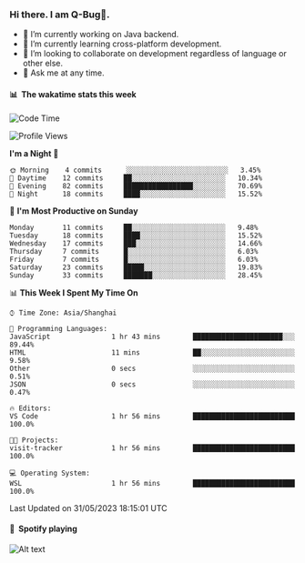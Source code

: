 ### Hi there. I am Q-Bug🐞.

- 🔭 I’m currently working on Java backend.
- 🌱 I’m currently learning cross-platform development.
- 👯 I’m looking to collaborate on development regardless of language or other else.
- 💬 Ask me at any time.

#### 📊 &nbsp;**The wakatime stats this week**  
<!--START_SECTION:waka-->
![Code Time](http://img.shields.io/badge/Code%20Time-61%20hrs%2017%20mins-blue)

![Profile Views](http://img.shields.io/badge/Profile%20Views-0-blue)

**I'm a Night 🦉** 

```text
🌞 Morning    4 commits      ░░░░░░░░░░░░░░░░░░░░░░░░░   3.45% 
🌆 Daytime    12 commits     ██░░░░░░░░░░░░░░░░░░░░░░░   10.34% 
🌃 Evening    82 commits     █████████████████░░░░░░░░   70.69% 
🌙 Night      18 commits     ████░░░░░░░░░░░░░░░░░░░░░   15.52%

```
📅 **I'm Most Productive on Sunday** 

```text
Monday       11 commits     ██░░░░░░░░░░░░░░░░░░░░░░░   9.48% 
Tuesday      18 commits     ████░░░░░░░░░░░░░░░░░░░░░   15.52% 
Wednesday    17 commits     ███░░░░░░░░░░░░░░░░░░░░░░   14.66% 
Thursday     7 commits      █░░░░░░░░░░░░░░░░░░░░░░░░   6.03% 
Friday       7 commits      █░░░░░░░░░░░░░░░░░░░░░░░░   6.03% 
Saturday     23 commits     █████░░░░░░░░░░░░░░░░░░░░   19.83% 
Sunday       33 commits     ███████░░░░░░░░░░░░░░░░░░   28.45%

```


📊 **This Week I Spent My Time On** 

```text
⌚︎ Time Zone: Asia/Shanghai

💬 Programming Languages: 
JavaScript               1 hr 43 mins        ██████████████████████░░░   89.44% 
HTML                     11 mins             ██░░░░░░░░░░░░░░░░░░░░░░░   9.58% 
Other                    0 secs              ░░░░░░░░░░░░░░░░░░░░░░░░░   0.51% 
JSON                     0 secs              ░░░░░░░░░░░░░░░░░░░░░░░░░   0.47%

🔥 Editors: 
VS Code                  1 hr 56 mins        █████████████████████████   100.0%

🐱‍💻 Projects: 
visit-tracker            1 hr 56 mins        █████████████████████████   100.0%

💻 Operating System: 
WSL                      1 hr 56 mins        █████████████████████████   100.0%

```


 Last Updated on 31/05/2023 18:15:01 UTC
<!--END_SECTION:waka-->

#### 🎵 &nbsp;**Spotify playing**  
![Alt text](https://spotify-recently-played-readme.vercel.app/api?user=e5y1o4x7kdt9kf2blu4wvmb4s&unique={true|1|on|yes})
